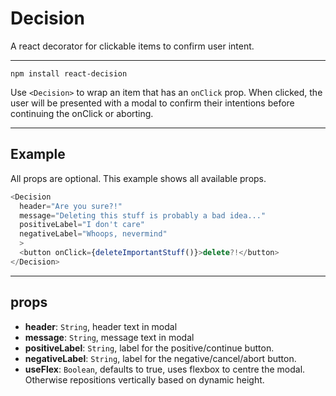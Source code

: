 # Decision

A react decorator for clickable items to confirm user intent.


------

`npm install react-decision`

Use `<Decision>` to wrap an item that has an `onClick` prop. When clicked, the user will be presented with a modal to confirm their intentions before continuing the onClick or aborting.

------
## Example

All props are optional. This example shows all available props.

```javascript
<Decision
  header="Are you sure?!"
  message="Deleting this stuff is probably a bad idea..."
  positiveLabel="I don't care"
  negativeLabel="Whoops, nevermind"
  >
  <button onClick={deleteImportantStuff()}>delete?!</button>
</Decision>


```
------

## props

+ **header**: `String`, header text in modal
+ **message**: `String`, message text in modal
+ **positiveLabel**: `String`, label for the positive/continue button.
+ **negativeLabel**: `String`, label for the negative/cancel/abort button.
+ **useFlex**: `Boolean`, defaults to true, uses flexbox to centre the modal. Otherwise repositions vertically based on dynamic height.
